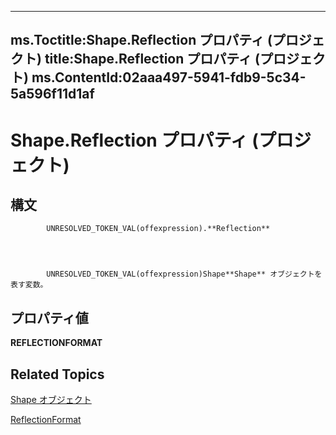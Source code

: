 
---
ms.Toctitle:Shape.Reflection プロパティ (プロジェクト)
title:Shape.Reflection プロパティ (プロジェクト)
ms.ContentId:02aaa497-5941-fdb9-5c34-5a596f11d1af
---
# Shape.Reflection プロパティ (プロジェクト)





## 構文

            UNRESOLVED_TOKEN_VAL(offexpression).**Reflection**




            UNRESOLVED_TOKEN_VAL(offexpression)Shape**Shape** オブジェクトを表す変数。



## プロパティ値
**REFLECTIONFORMAT**



## Related Topics

[Shape オブジェクト](d2b32bcd-5595-a4a7-9772-feb25fd0103a.md)

[ReflectionFormat](http://msdn.microsoft.com/en-us/library/office/ff863140(v=office.15))




